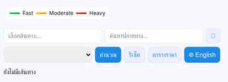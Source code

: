 
<html lang="th">
<head>
<meta charset="utf-8">
<meta name="viewport" content="width=device-width, initial-scale=1.0">
<title>Phuket Trip — Route & Fare</title>
<style>
:root{
  --accent:#1e88e5; --muted:#6b7280; --card:#ffffff; --bg:#f6f8fb; --rounded:12px;
}
body, html{margin:0; padding:0; font-family:Inter,system-ui,-apple-system,"Sarabun",sans-serif; background:var(--bg); color:#112; height:100%;}
.wrap{display:flex; flex-direction:column; height:100vh;}
.map-wrap{flex:0 0 60%; position:relative; border-radius:var(--rounded); overflow:hidden;}
#map{width:100%; height:100%;}
.controls{flex:1; display:flex; flex-direction:column; gap:8px; padding:8px;}
.row{display:flex; gap:6px; flex-wrap:wrap;}
input, select, button{padding:8px 10px; font-size:14px; border-radius:8px; border:1px solid #e6e9ee;}
input{flex:1;}
select{flex:1;}
button{cursor:pointer; border:none; background:var(--accent); color:#fff;}
button.alt{background:#eef; color:var(--accent); border:1px solid #d6e6ff;}
.routes{flex:1; overflow:auto; margin-top:4px; display:flex; flex-direction:column; gap:6px;}
.route-card{background:#fbfdff; border-radius:8px; padding:8px; display:flex; justify-content:space-between; align-items:center; cursor:pointer; border:1px solid #eef;}
.route-card.selected{outline:2px solid rgba(30,136,229,.2);}
.fare-table{position:absolute; bottom:12px; right:12px; background:var(--card); padding:10px; border-radius:10px; box-shadow:0 6px 16px rgba(0,0,0,0.12); display:none; max-width:90vw; overflow:auto;}
.fare-table table{border-collapse:collapse; width:100%;}
.fare-table th, .fare-table td{padding:4px; text-align:left; font-size:13px;}
.legend{position:absolute; left:12px; bottom:12px; background:#fff; padding:6px 8px; border-radius:8px; border:1px solid #eef; display:flex; gap:6px; align-items:center; font-size:12px;}
.dot{width:24px; height:4px; border-radius:4px;}
.fast{background:linear-gradient(90deg,#2ecc71,#1faa4a);}
.moderate{background:linear-gradient(90deg,#f1c40f,#f39c12);}
.heavy{background:linear-gradient(90deg,#e74c3c,#c0392b);}
@media(max-width:600px){
  .row{flex-direction:column;}
  .map-wrap{flex:0 0 55%;}
}
</style>
</head>
<body>
<div class="wrap">
  <div class="map-wrap">
    <div id="map"></div>
    <div class="fare-table" id="fareTable">
      <table>
        <thead><tr><th id="th-vehicle">Vehicle</th><th id="th-base">Base</th><th id="th-perkm">Per km</th></tr></thead>
        <tbody id="fareRows"></tbody>
      </table>
    </div>
    <div class="legend" id="legend">
      <div class="dot fast"></div><span id="legend-fast">Fast</span>
      <div class="dot moderate"></div><span id="legend-moderate">Moderate</span>
      <div class="dot heavy"></div><span id="legend-heavy">Heavy</span>
    </div>
  </div>
  <div class="controls">
    <div class="row">
      <input id="searchStart" placeholder="เลือกต้นทาง...">
      <input id="search" placeholder="ค้นหาปลายทาง...">
      <button id="btn-current" class="alt">📍</button>
    </div>
    <div class="row">
      <select id="vehicle"></select>
      <button id="btn-calc">คำนวณ</button>
      <button id="btn-reset" class="alt">รีเซ็ต</button>
      <button id="btn-toggle-fare" class="alt">ตารางราคา</button>
      <button id="btn-lang">🌐 English</button>
    </div>
    <div class="routes" id="routesList">ยังไม่มีเส้นทาง</div>
  </div>
</div>

<script>
// ----- Data -----
const vehicleRates = {
  grabCar:{base:35,perKm:10,freeKm:2,min:50},
  grabBike:{base:20,perKm:7,freeKm:1,min:25},
  boltEconomy:{base:50,perKm:10,freeKm:2,min:100},
  boltStandard:{base:100,perKm:12,freeKm:2,min:200},
  boltVan:{base:250,perKm:15,freeKm:2,min:300},
  boltXL:{base:200,perKm:15,freeKm:2,min:300},
  boltTaxi:{base:100,perKm:12,freeKm:2,min:200},
  inDrive:{base:30,perKm:9,freeKm:1,min:80},
  taxiMeter:{base:50,perKm:12,freeKm:2,min:100},
  smartBus:{base:100,perKm:0,freeKm:0,min:100,fixed:true},
  songthaew:{base:40,perKm:0,freeKm:0,min:40,fixed:true},
  pinkBus:{base:15,perKm:0,freeKm:0,min:15,fixed:true},
  tukTuk:{base:200,perKm:0,freeKm:0,min:200,fixed:true},
  motoTaxi:{base:80,perKm:0,freeKm:0,min:80,fixed:true}
};
const vehicleNames = {th:{grabCar:"GrabCar",grabBike:"GrabBike",boltEconomy:"Bolt Economy",boltStandard:"Bolt Standard",boltVan:"Bolt Van",boltXL:"Bolt XL",boltTaxi:"Bolt Taxi",inDrive:"inDrive",taxiMeter:"Taxi Meter",smartBus:"Smart Bus",songthaew:"รถสองแถว",pinkBus:"รถชมพู",tukTuk:"ตุ๊กตุ๊ก",motoTaxi:"มอเตอร์ไซค์รับจ้าง"},en:{grabCar:"GrabCar",grabBike:"GrabBike",boltEconomy:"Bolt Economy",boltStandard:"Bolt Standard",boltVan:"Bolt Van",boltXL:"Bolt XL",boltTaxi:"Bolt Taxi",inDrive:"inDrive",taxiMeter:"Taxi Meter",smartBus:"Smart Bus",songthaew:"Songthaew",pinkBus:"Pink Bus",tukTuk:"Tuk Tuk",motoTaxi:"Moto Taxi"}};
const i18n = {
  th:{search:"ค้นหาปลายทาง...", start:"เลือกต้นทาง...", calc:"คำนวณ", reset:"รีเซ็ต", toggleFare:"ตารางราคา", noRoute:"ยังไม่มีเส้นทาง", kmLabel:"กม.", minsLabel:"นาที", fast:"คล่องตัว", moderate:"ปานกลาง", heavy:"หนาแน่น"},
  en:{search:"Search destination...", start:"Select origin...", calc:"Calculate", reset:"Reset", toggleFare:"Fare Table", noRoute:"No routes yet", kmLabel:"km", minsLabel:"mins", fast:"Fast", moderate:"Moderate", heavy:"Heavy"}
};
let currentLang='th';

// ----- State -----
let map, directionsService, markerA=null, markerB=null, lastRoutes=[], selectedRouteIndex=0, polyLines=[], currentPos=null;

// ----- Helpers -----
function km(m){return (m/1000).toFixed(1);}
function calculateFare(route, vehicleKey){const v=vehicleRates[vehicleKey]; if(!v) return 0; if(v.fixed) return v.min; const kmDistance=route.legs[0].distance.value/1000; let fare=v.base+Math.max(0,kmDistance-v.freeKm)*v.perKm; return Math.max(Math.round(fare),v.min);}
function updateRouteFareLabels(){const vehicleKey=document.getElementById('vehicle').value||'grabCar';document.querySelectorAll('.route-card').forEach(card=>{const idx=parseInt(card.dataset.routeIndex,10); if(isNaN(idx)||!lastRoutes[idx]) return; const newFare=calculateFare(lastRoutes[idx],vehicleKey); const pill=card.querySelector('.fare-pill'); if(pill) pill.textContent=`${newFare} ฿`;});}

// ----- UI -----
function applyLanguage(){
  document.getElementById('search').placeholder=i18n[currentLang].search;
  document.getElementById('searchStart').placeholder=i18n[currentLang].start;
  document.getElementById('btn-calc').textContent=i18n[currentLang].calc;
  document.getElementById('btn-reset').textContent=i18n[currentLang].reset;
  document.getElementById('btn-toggle-fare').textContent=i18n[currentLang].toggleFare;
  document.getElementById('routesList').textContent=(lastRoutes.length?i18n[currentLang].noRoute:i18n[currentLang].noRoute);
  const sel=document.getElementById('vehicle'); sel.innerHTML=''; for(const k in vehicleRates){const opt=document.createElement('option'); opt.value=k; opt.textContent=vehicleNames[currentLang][k]||k; sel.appendChild(opt);} sel.value='grabCar';
  renderFareTable();
}
function renderFareTable(){const tbody=document.getElementById('fareRows'); tbody.innerHTML=''; for(const k in vehicleRates){const v=vehicleRates[k]; const name=vehicleNames[currentLang][k]||k; const row=document.createElement('tr'); if(v.fixed){row.innerHTML=`<td>${name}</td><td>${v.min} ฿ (fixed)</td><td>-</td>`;}else{row.innerHTML=`<td>${name}</td><td>${v.base} ฿</td><td>${v.perKm} ฿</td>`;} tbody.appendChild(row);} document.getElementById('fareTable').style.display='none';}

// ----- Map -----
function initMap(){
  const center={lat:7.8804,lng:98.3923};
  map=new google.maps.Map(document.getElementById('map'),{center, zoom:11, mapTypeControl:false, streetViewControl:false});
  directionsService=new google.maps.DirectionsService();

  const acStart=new google.maps.places.Autocomplete(document.getElementById('searchStart'),{componentRestrictions:{country:'th'}});
  acStart.addListener('place_changed',()=>{const place=acStart.getPlace(); if(place?.geometry?.location){const loc=place.geometry.location; if(!markerA) markerA=new google.maps.Marker({map, icon:{path:google.maps.SymbolPath.CIRCLE,scale:8,fillColor:'#1e88e5',fillOpacity:1,strokeWeight:0}}); markerA.setPosition(loc); map.panTo(loc); currentPos={lat:loc.lat(), lng:loc.lng()}; if(markerB) computeRoutes(currentPos, markerB.getPosition());}});

  const acEnd=new google.maps.places.Autocomplete(document.getElementById('search'),{componentRestrictions:{country:'th'}});
  acEnd.addListener('place_changed',()=>{const place=acEnd.getPlace(); if(place?.geometry?.location){const loc=place.geometry.location; if(!markerB) markerB=new google.maps.Marker({map, icon:'http://maps.google.com/mapfiles/ms/icons/red-dot.png'}); markerB.setPosition(loc); map.panTo(loc); if(currentPos) computeRoutes(currentPos, loc);}});

  if(navigator.geolocation){navigator.geolocation.getCurrentPosition(p=>{currentPos={lat:p.coords.latitude,lng:p.coords.longitude}; const pos=new google.maps.LatLng(currentPos.lat,currentPos.lng); if(!markerA) markerA=new google.maps.Marker({map, icon:{path:google.maps.SymbolPath.CIRCLE,scale:8,fillColor:'#1e88e5',fillOpacity:1,strokeWeight:0}}); markerA.setPosition(pos); map.setCenter(pos);});}

  document.getElementById('btn-current').addEventListener('click',()=>{if(!navigator.geolocation){alert('Geolocation not supported'); return;} navigator.geolocation.getCurrentPosition(p=>{currentPos={lat:p.coords.latitude,lng:p.coords.longitude}; const pos=new google.maps.LatLng(currentPos.lat,currentPos.lng); if(!markerA) markerA=new google.maps.Marker({map, icon:{path:google.maps.SymbolPath.CIRCLE,scale:8,fillColor:'#1e88e5',fillOpacity:1,strokeWeight:0}}); markerA.setPosition(pos); map.panTo(pos); if(markerB) computeRoutes(currentPos, markerB.getPosition());},()=>{alert('Unable to retrieve your location');});});
  document.getElementById('btn-calc').addEventListener('click',()=>{if(currentPos&&markerB) computeRoutes(currentPos,markerB.getPosition()); else alert('เลือกต้นทางและปลายทางก่อน');});
  document.getElementById('btn-reset').addEventListener('click',()=>{document.getElementById('search').value=''; document.getElementById('searchStart').value=''; lastRoutes=[]; selectedRouteIndex=0; document.getElementById('routesList').innerHTML=i18n[currentLang].noRoute; polyLines.forEach(p=>p.setMap(null)); polyLines=[]; if(markerA){markerA.setMap(null);markerA=null;} if(markerB){markerB.setMap(null);markerB=null;}});
  document.getElementById('btn-toggle-fare').addEventListener('click',()=>{const f=document.getElementById('fareTable'); f.style.display=(f.style.display==='none')?'block':'none';});
  document.getElementById('btn-lang').addEventListener('click',()=>{currentLang=(currentLang==='th'?'en':'th'); applyLanguage();});
  applyLanguage();
}

// ----- Routing -----
function computeRoutes(origin,dest){
  const vehicleKey=document.getElementById('vehicle').value||'grabCar';
  directionsService.route({origin,destination:dest,travelMode:google.maps.TravelMode.DRIVING,provideRouteAlternatives:true},(res,status)=>{
    if(status==='OK'){ polyLines.forEach(p=>p.setMap(null)); polyLines=[]; lastRoutes=res.routes; renderRoutes(res.routes, vehicleKey);}
    else alert('Directions request failed: '+status);
  });
}

function renderRoutes(routes,vehicleKey){
  const container=document.getElementById('routesList'); container.innerHTML='';
  if(!routes||routes.length===0){container.textContent=i18n[currentLang].noRoute; return;}
  const colors=['#2ecc71','#f1c40f','#e74c3c','#1e88e5','#9b59b6'];
  routes.forEach((r,i)=>{
    const path=r.overview_path.map(p=>({lat:p.lat(),lng:p.lng()}));
    const poly=new google.maps.Polyline({path,pathOpacity:0.6, map, strokeColor:colors[i%colors.length], strokeWeight:6});
    poly.routeIndex=i; polyLines.push(poly); poly.addListener('click',()=>{selectedRouteIndex=poly.routeIndex; drawPolyline(routes[selectedRouteIndex]); highlightSelected();});
    const card=document.createElement('div'); card.className='route-card'; card.dataset.routeIndex=i;
    const distText=`${km(r.legs[0].distance.value)} ${i18n[currentLang].kmLabel}`;
    const durText=`${Math.round(r.legs[0].duration.value/60)} ${i18n[currentLang].minsLabel}`;
    const fare=calculateFare(r,vehicleKey);
    card.innerHTML=`<div>${distText} | ${durText}</div><div class="fare-pill">${fare} ฿</div>`;
    card.onclick=()=>{selectedRouteIndex=i; drawPolyline(r); highlightSelected();};
    container.appendChild(card);
  });
  selectedRouteIndex=0; drawPolyline(routes[0]); highlightSelected();
}
function drawPolyline(route){polyLines.forEach((p,i)=>{p.setOptions({strokeOpacity:(i===selectedRouteIndex?1:0.4), strokeWeight:(i===selectedRouteIndex?8:6)});});}
function highlightSelected(){document.querySelectorAll('.route-card').forEach((c,i)=>{c.classList.toggle('selected',i===selectedRouteIndex);}); updateRouteFareLabels();}

window.initMap=initMap;
</script>
<script src="https://maps.googleapis.com/maps/api/js?key=AIzaSyDcAtU6iQwn7aUsNwCHST73U2pqKbImiJM&libraries=places&callback=initMap" async defer></script>
</body>
</html>

